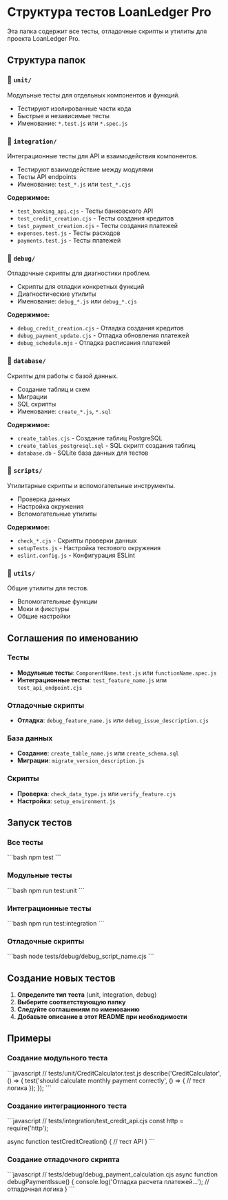 # Структура тестов LoanLedger Pro

Эта папка содержит все тесты, отладочные скрипты и утилиты для проекта LoanLedger Pro.

## Структура папок

### 📁 `unit/`
Модульные тесты для отдельных компонентов и функций.
- Тестируют изолированные части кода
- Быстрые и независимые тесты
- Именование: `*.test.js` или `*.spec.js`

### 📁 `integration/`
Интеграционные тесты для API и взаимодействия компонентов.
- Тестируют взаимодействие между модулями
- Тесты API endpoints
- Именование: `test_*.js` или `test_*.cjs`

**Содержимое:**
- `test_banking_api.cjs` - Тесты банковского API
- `test_credit_creation.cjs` - Тесты создания кредитов
- `test_payment_creation.cjs` - Тесты создания платежей
- `expenses.test.js` - Тесты расходов
- `payments.test.js` - Тесты платежей

### 📁 `debug/`
Отладочные скрипты для диагностики проблем.
- Скрипты для отладки конкретных функций
- Диагностические утилиты
- Именование: `debug_*.js` или `debug_*.cjs`

**Содержимое:**
- `debug_credit_creation.cjs` - Отладка создания кредитов
- `debug_payment_update.cjs` - Отладка обновления платежей
- `debug_schedule.mjs` - Отладка расписания платежей

### 📁 `database/`
Скрипты для работы с базой данных.
- Создание таблиц и схем
- Миграции
- SQL скрипты
- Именование: `create_*.js`, `*.sql`

**Содержимое:**
- `create_tables.cjs` - Создание таблиц PostgreSQL
- `create_tables_postgresql.sql` - SQL скрипт создания таблиц
- `database.db` - SQLite база данных для тестов

### 📁 `scripts/`
Утилитарные скрипты и вспомогательные инструменты.
- Проверка данных
- Настройка окружения
- Вспомогательные утилиты

**Содержимое:**
- `check_*.cjs` - Скрипты проверки данных
- `setupTests.js` - Настройка тестового окружения
- `eslint.config.js` - Конфигурация ESLint

### 📁 `utils/`
Общие утилиты для тестов.
- Вспомогательные функции
- Моки и фикстуры
- Общие настройки

## Соглашения по именованию

### Тесты
- **Модульные тесты**: `ComponentName.test.js` или `functionName.spec.js`
- **Интеграционные тесты**: `test_feature_name.js` или `test_api_endpoint.cjs`

### Отладочные скрипты
- **Отладка**: `debug_feature_name.js` или `debug_issue_description.cjs`

### База данных
- **Создание**: `create_table_name.js` или `create_schema.sql`
- **Миграции**: `migrate_version_description.js`

### Скрипты
- **Проверка**: `check_data_type.js` или `verify_feature.cjs`
- **Настройка**: `setup_environment.js`

## Запуск тестов

### Все тесты
\`\`\`bash
npm test
\`\`\`

### Модульные тесты
\`\`\`bash
npm run test:unit
\`\`\`

### Интеграционные тесты
\`\`\`bash
npm run test:integration
\`\`\`

### Отладочные скрипты
\`\`\`bash
node tests/debug/debug_script_name.cjs
\`\`\`

## Создание новых тестов

1. **Определите тип теста** (unit, integration, debug)
2. **Выберите соответствующую папку**
3. **Следуйте соглашениям по именованию**
4. **Добавьте описание в этот README при необходимости**

## Примеры

### Создание модульного теста
\`\`\`javascript
// tests/unit/CreditCalculator.test.js
describe('CreditCalculator', () => {
  test('should calculate monthly payment correctly', () => {
    // тест логика
  });
});
\`\`\`

### Создание интеграционного теста
\`\`\`javascript
// tests/integration/test_credit_api.cjs
const http = require('http');

async function testCreditCreation() {
  // тест API
}
\`\`\`

### Создание отладочного скрипта
\`\`\`javascript
// tests/debug/debug_payment_calculation.cjs
async function debugPaymentIssue() {
  console.log('Отладка расчета платежей...');
  // отладочная логика
}
\`\`\`